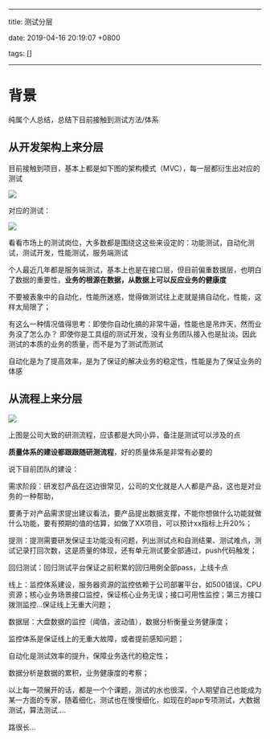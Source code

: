 
---

title: 测试分层

date: 2019-04-16 20:19:07 +0800

tags: []

---
# 背景
纯属个人总结，总结下目前接触到测试方法/体系

从开发架构上来分层
---------

目前接触到项目，基本上都是如下图的架构模式（MVC），每一层都衍生出对应的测试

![](https://images2018.cnblogs.com/blog/411616/201808/411616-20180818163757279-21225637.png)

对应的测试：

![](https://images2018.cnblogs.com/blog/411616/201808/411616-20180818164524475-309960583.png)

看看市场上的测试岗位，大多数都是围绕这这些来设定的：功能测试，自动化测试，测试开发，性能测试，服务端测试

个人最近几年都是服务端测试，基本上也是在接口层，但目前偏重数据层，也明白了数据的重要性，**业务的根源在数据，从数据上可以反应业务的健康度**

不要被表象中的自动化，性能所迷惑，觉得做测试往上走就是搞自动化，性能，这样太局限了；

有这么一种情况值得思考：即使你自动化搞的非常牛逼，性能也是吊炸天，然而业务没了怎么办？ 即使你是工具组的测试开发，没有业务团队接入也是扯淡。因此测试的本质的业务的质量，而不是为了测试而测试

自动化是为了提高效率，是为了保证的解决业务的稳定性，性能是为了保证业务的体感

从流程上来分层
-------

![](https://images2018.cnblogs.com/blog/411616/201808/411616-20180818170142112-902640062.png)

上图是公司大致的研测流程，应该都是大同小异，备注是测试可以涉及的点

**质量体系的建设都跟跟随研测流程**，好的质量体系是非常有必要的

说下目前团队的建设：

需求阶段：研发怼产品在这边很常见，公司的文化就是人人都是产品，这也是对业务的一种帮助，

要勇于对产品需求提出建议看法，要产品提出数据支撑，不能你想做什么功能就做什么功能，要有预期的值的估算，如做了XX项目，可以预计xx指标上升20%；

提测：提测需要研发保证主功能没有问题，列出测试点和自测结果、测试难点，测试记录打回次数，这是质量的体现，还有单元测试要全部通过，push代码触发；

回归测试：回归测试平台保证之前积累的回归用例全部pass，上线卡点

线上：监控体系建设，服务器资源的监控依赖于公司部署平台，如500错误，CPU资源；核心业务场景接口监控，保证核心业务无误；接口可用性监控；第三方接口拨测监控...保证线上无重大问题；

数据层：大盘数据的监控（阈值，波动值），数据分析衡量业务健康度；

监控体系是保证线上的无重大故障，或者提前感知问题；

自动化是测试效率的提升，保障业务迭代的稳定性；

数据分析是数据的累积，业务健康度的考察；

以上每一项展开的话，都是一个个课题，测试的水也很深，个人期望自己也能成为某一方面的专家，随着细化，测试也在慢慢细化，如现在的app专项测试，大数据测试，算法测试....

路很长...
